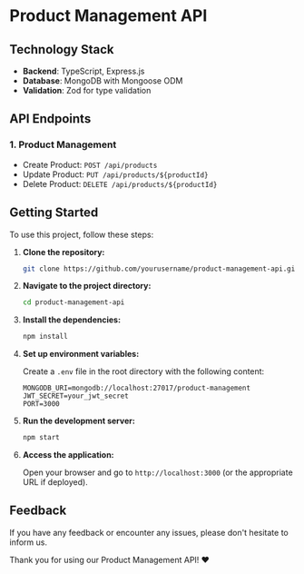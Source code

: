 # Product Management API

## Technology Stack

- **Backend**: TypeScript, Express.js
- **Database**: MongoDB with Mongoose ODM
- **Validation**: Zod for type validation

## API Endpoints

### 1. Product Management
  - Create Product: `POST /api/products`
  - Update Product: `PUT /api/products/${productId}`
  - Delete Product: `DELETE /api/products/${productId}`

## Getting Started

To use this project, follow these steps:

1. **Clone the repository:**

    ```bash
    git clone https://github.com/yourusername/product-management-api.git
    ```

2. **Navigate to the project directory:**

    ```bash
    cd product-management-api
    ```

3. **Install the dependencies:**

    ```bash
    npm install
    ```

4. **Set up environment variables:**

    Create a `.env` file in the root directory with the following content:

    ```plaintext
    MONGODB_URI=mongodb://localhost:27017/product-management
    JWT_SECRET=your_jwt_secret
    PORT=3000
    ```

5. **Run the development server:**

    ```bash
    npm start
    ```

6. **Access the application:**

    Open your browser and go to `http://localhost:3000` (or the appropriate URL if deployed).

## Feedback

If you have any feedback or encounter any issues, please don't hesitate to inform us.

Thank you for using our Product Management API! ❤️
